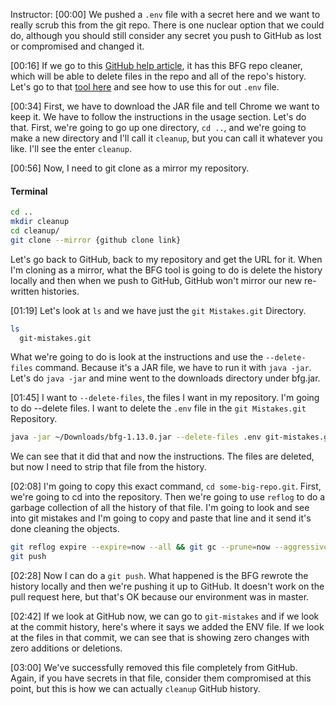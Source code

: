 Instructor: [00:00] We pushed a `.env` file with a secret here and we want to really scrub this from the git repo. There is one nuclear option that we could do, although you should still consider any secret you push to GitHub as lost or compromised and changed it.

[00:16] If we go to this [GitHub help article](https://help.github.com/en/github/authenticating-to-github/removing-sensitive-data-from-a-repository), it has this BFG repo cleaner, which will be able to delete files in the repo and all of the repo's history. Let's go to that [tool here](https://rtyley.github.io/bfg-repo-cleaner/) and see how to use this for out `.env` file.

[00:34] First, we have to download the JAR file and tell Chrome we want to keep it. We have to follow the instructions in the usage section. Let's do that. First, we're going to go up one directory, `cd ..`, and we're going to make a new directory and I'll call it `cleanup`, but you can call it whatever you like. I'll see the enter `cleanup`.

[00:56] Now, I need to git clone as a mirror my repository. 

#### Terminal
```bash
cd ..
mkdir cleanup
cd cleanup/
git clone --mirror {github clone link}
```

Let's go back to GitHub, back to my repository and get the URL for it. When I'm cloning as a mirror, what the BFG tool is going to do is delete the history locally and then when we push to GitHub, GitHub won't mirror our new re-written histories.

[01:19] Let's look at `ls` and we have just the `git Mistakes.git` Directory. 

```bash
ls
  git-mistakes.git
```

What we're going to do is look at the instructions and use the `--delete-files` command. Because it's a JAR file, we have to run it with `java -jar`. Let's do `java -jar` and mine went to the downloads directory under bfg.jar.

[01:45] I want to `--delete-files`, the files I want in my repository. I'm going to do --delete files. I want to delete the `.env` file in the `git Mistakes.git` Repository.

```bash
java -jar ~/Downloads/bfg-1.13.0.jar --delete-files .env git-mistakes.git/
```

We can see that it did that and now the instructions. The files are deleted, but now I need to strip that file from the history.

[02:08] I'm going to copy this exact command, `cd some-big-repo.git`. First, we're going to cd into the repository. Then we're going to use `reflog` to do a garbage collection of all the history of that file. I'm going to look and see into git mistakes and I'm going to copy and paste that line and it send it's done cleaning the objects.

```bash
git reflog expire --expire=now --all && git gc --prune=now --aggressive
git push
```

[02:28] Now I can do a `git push`. What happened is the BFG rewrote the history locally and then we're pushing it up to GitHub. It doesn't work on the pull request here, but that's OK because our environment was in master.

[02:42] If we look at GitHub now, we can go to `git-mistakes` and if we look at the commit history, here's where it says we added the ENV file. If we look at the files in that commit, we can see that is showing zero changes with zero additions or deletions.

[03:00] We've successfully removed this file completely from GitHub. Again, if you have secrets in that file, consider them compromised at this point, but this is how we can actually `cleanup` GitHub history.
